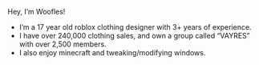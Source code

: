 Hey, I’m Woofles! 
- I’m a 17 year old roblox clothing designer with 3+ years of experience.
- I have over 240,000 clothing sales, and own a group called “VAYRES” with over 2,500 members.
- I also enjoy minecraft and tweaking/modifying windows.
